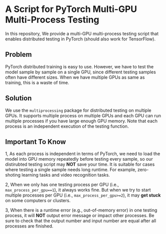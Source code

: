# A Script for PyTorch Multi-GPU Multi-Process Testing

In this repository, We provide a multi-GPU multi-process testing script that enables distributed testing in PyTorch (should also work for TensorFlow).

## Problem
PyTorch distributed training is easy to use. However, we have to test the model sample by sample on a single GPU, since different testing samples often have different sizes. When we have multiple GPUs as same as training, this is a waste of time.

## Solution
We use the `multiprocessing` package for distributed testing on multiple GPUs. It supports multiple process on multiple GPUs and each GPU can run multiple processes if you have large enough GPU memory. Note that each process is an independent execution of the testing function.

## Important To Know
1, As each process is independent in terms of PyTorch, we need to load the model into GPU memory repeatedly before testing every sample, so our distirubted testing script may **NOT** save your time. It is suitable for cases where testing a single sample needs long runtime. For example, zero-shoting learning tasks and video recognition tasks.

2, When we only has one testing process per GPU (i.e., `max_process_per_gpu==1`), it always works fine. But when we try to start multiple processes per GPU (i.e., `max_process_per_gpu>=2`), it may **get stuck** on some computers or clusters.

3, When there is a runtime error (e.g., out-of-memory error) in one testing process, it will **NOT** output error message or impact other processes. Be sure to check that the output number and input number are equal after all processes are finished.
